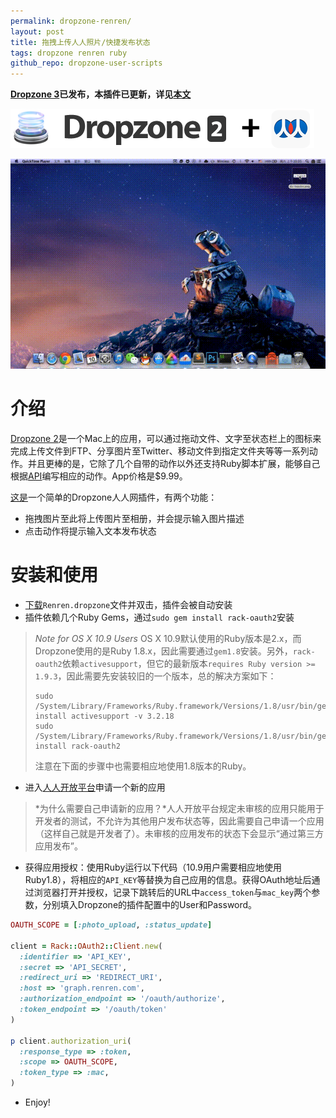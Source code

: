 ```yaml
---
permalink: dropzone-renren/
layout: post
title: 拖拽上传人人照片/快捷发布状态
tags: dropzone renren ruby
github_repo: dropzone-user-scripts
---
```


**[Dropzone 3](https://aptonic.com/dropzone3/)已发布，本插件已更新，详见[本文](/dropzone3-renren)**

![](images/renren_plus_dropzone.png)

![](images/dropzone-renren.gif)

# 介绍

[Dropzone 2](http://aptonic.com/dropzone/)是一个Mac上的应用，可以通过拖动文件、文字至状态栏上的图标来完成上传文件到FTP、分享图片至Twitter、移动文件到指定文件夹等等一系列动作。并且更棒的是，它除了几个自带的动作以外还支持Ruby脚本扩展，能够自己根据[API](http://aptonic.com/api/)编写相应的动作。App价格是$9.99。

[这是](https://github.com/blahgeek/dropzone-user-scripts/blob/master/Renren.dropzone)一个简单的Dropzone人人网插件，有两个功能：

- 拖拽图片至此将上传图片至相册，并会提示输入图片描述
- 点击动作将提示输入文本发布状态

# 安装和使用

- [下载](https://github.com/blahgeek/dropzone-user-scripts/blob/master/Renren.dropzone)`Renren.dropzone`文件并双击，插件会被自动安装
- 插件依赖几个Ruby Gems，通过`sudo gem install rack-oauth2`安装

> *Note for OS X 10.9 Users* OS X 10.9默认使用的Ruby版本是2.x，而Dropzone使用的是Ruby 1.8.x，因此需要通过`gem1.8`安装。另外，`rack-oauth2`依赖`activesupport`，但它的最新版本`requires Ruby version >= 1.9.3`，因此需要先安装较旧的一个版本，总的解决方案如下：
>
> ```
> sudo /System/Library/Frameworks/Ruby.framework/Versions/1.8/usr/bin/gem install activesupport -v 3.2.18
> sudo /System/Library/Frameworks/Ruby.framework/Versions/1.8/usr/bin/gem install rack-oauth2
> ```
> 
> 注意在下面的步骤中也需要相应地使用1.8版本的Ruby。

- 进入[人人开放平台](http://app.renren.com/developers/newapp)申请一个新的应用

> *为什么需要自己申请新的应用？*人人开放平台规定未审核的应用只能用于开发者的测试，不允许为其他用户发布状态等，因此需要自己申请一个应用（这样自己就是开发者了）。未审核的应用发布的状态下会显示“通过第三方应用发布”。

- 获得应用授权：使用Ruby运行以下代码（10.9用户需要相应地使用Ruby1.8），将相应的`API_KEY`等替换为自己应用的信息。获得OAuth地址后通过浏览器打开并授权，记录下跳转后的URL中`access_token`与`mac_key`两个参数，分别填入Dropzone的插件配置中的User和Password。

```ruby
OAUTH_SCOPE = [:photo_upload, :status_update]
 
client = Rack::OAuth2::Client.new(
  :identifier => 'API_KEY',
  :secret => 'API_SECRET',
  :redirect_uri => 'REDIRECT_URI',
  :host => 'graph.renren.com',
  :authorization_endpoint => '/oauth/authorize',
  :token_endpoint => '/oauth/token'
)

p client.authorization_uri(
  :response_type => :token,
  :scope => OAUTH_SCOPE, 
  :token_type => :mac,
)
```

- Enjoy!


